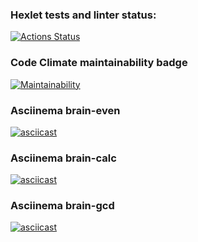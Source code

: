 ### Hexlet tests and linter status:

[![Actions Status](https://github.com/onlydisco/frontend-project-44/workflows/hexlet-check/badge.svg)](https://github.com/onlydisco/frontend-project-44/actions)

### Code Climate maintainability badge

[![Maintainability](https://api.codeclimate.com/v1/badges/16e3545ae126c7533e7a/maintainability)](https://codeclimate.com/github/onlydisco/frontend-project-44/maintainability)

### Asciinema brain-even

[![asciicast](https://asciinema.org/a/520919.svg)](https://asciinema.org/a/520919)

### Asciinema brain-calc

[![asciicast](https://asciinema.org/a/525397.svg)](https://asciinema.org/a/525397)

### Asciinema brain-gcd

[![asciicast](https://asciinema.org/a/525662.svg)](https://asciinema.org/a/525662)
